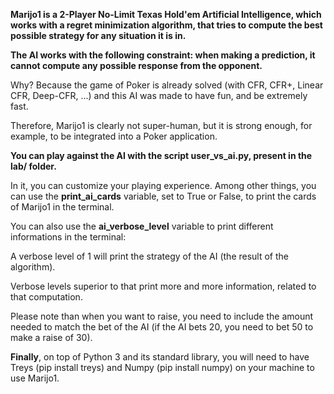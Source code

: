 **Marijo1 is a 2-Player No-Limit Texas Hold'em Artificial Intelligence, which works with a regret minimization algorithm, that tries to compute the best possible strategy for any situation it is in.**

**The AI works with the following constraint: when making a prediction, it cannot compute any possible response from the opponent.**

Why? Because the game of Poker is already solved (with CFR, CFR+, Linear CFR, Deep-CFR, ...) and this AI was made to have fun, and be extremely fast.

Therefore, Marijo1 is clearly not super-human, but it is strong enough, for example, to be integrated into a Poker application.

**You can play against the AI with the script user_vs_ai.py, present in the lab/ folder.**

In it, you can customize your playing experience. Among other things, you can use the **print_ai_cards** variable, set to True or False, to print the cards of Marijo1 in the terminal.

You can also use the **ai_verbose_level** variable to print different informations in the terminal:

A verbose level of 1 will print the strategy of the AI (the result of the algorithm).

Verbose levels superior to that print more and more information, related to that computation.

Please note than when you want to raise, you need to include the amount needed to match the bet of the AI (if the AI bets 20, you need to bet 50 to make a raise of 30).

**Finally**, on top of Python 3 and its standard library, you will need to have Treys (pip install treys) and Numpy (pip install numpy) on your machine to use Marijo1.
